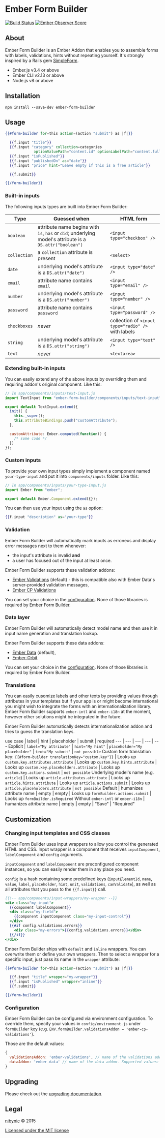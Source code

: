 # Ember Form Builder

[![Build Status](https://travis-ci.org/nibynic/ember-form-builder.svg)](https://travis-ci.org/nibynic/ember-form-builder)
[![Ember Observer Score](https://emberobserver.com/badges/ember-form-builder.svg)](https://emberobserver.com/addons/ember-form-builder)

## About

Ember Form Builder is an Ember Addon that enables you to assemble forms with
labels, validations, hints without repeating yourself. It's strongly inspired by a Rails gem [SimpleForm](https://github.com/plataformatec/simple_form).

* Ember.js v3.4 or above
* Ember CLI v2.13 or above
* Node.js v8 or above

## Installation

```
npm install --save-dev ember-form-builder
```

## Usage

```handlebars
{{#form-builder for=this action=(action "submit") as |f|}}

  {{f.input "title"}}
  {{f.input "category" collection=categories
             optionValuePath="content.id" optionLabelPath="content.fullName"}}
  {{f.input "isPublished"}}
  {{f.input "publishedOn" as="date"}}
  {{f.input "price" hint="Leave empty if this is a free article"}}

  {{f.submit}}

{{/form-builder}}
```

### Built-in inputs

The following inputs types are built into Ember Form Builder:

Type | Guessed when | HTML form
--- | --- | ---
`boolean` | attribute name begins with `is`, `has` or `did`; underlying model's attribute is a `DS.attr("boolean")` | `<input type="checkbox" />`
`collection` | a `collection` attribute is present | `<select>`
`date` | underlying model's attribute is a `DS.attr("date")` | `<input type="date" />`
`email` | attribute name contains `email` | `<input type="email" />`|
`number` | underlying model's attribute is a `DS.attr("number")` | `<input type="number" />`|
`password` | attribute name contains `password` | `<input type="password" />`|
`checkboxes` | _never_ | collection of `<input type="radio" />` with labels
`string` | underlying model's attribute is a `DS.attr("string")` | `<input type="text" />`|
`text` | _never_ | `<textarea>`

### Extending built-in inputs

You can easily extend any of the above inputs by overriding them and requiring addon's original component. Like this:

```js
// In app/components/inputs/text-input.js
import TextInput from "ember-form-builder/components/inputs/text-input";

export default TextInput.extend({
  init() {
    this._super();
    this.attributeBindings.push("customAttribute");
  },

  customAttribute: Ember.computed(function() {
    /* some code */
  })
});

```

### Custom inputs

To provide your own input types simply implement a component named `your-type-input` and put it into `components/inputs` folder. Like this:

```js
// In app/components/inputs/your-type-input.js
import Ember from "ember";

export default Ember.Component.extend({});
```

You can then use your input using the `as` option:

```handlebars
{{f.input "description" as="your-type"}}
```

### Validation

Ember Form Builder will automatically mark inputs as erroneus and display error messages next to them whenever:

* the input's attribute is invalid __and__
* a user has focused out of the input at least once.

Ember Form Builder supports these validation addons:

* [Ember Validations](https://github.com/DockYard/ember-validations) (default) - this is compatible also with Ember Data's server-provided validation messages,
* [Ember CP Validations](https://github.com/DockYard/ember-validations)

You can set your choice in the [configuration](#configuration). None of those libraries is required by Ember Form Builder.

### Data layer

Ember Form Builder will automatically detect model name and then use it in input name generation and translation lookup.

Ember Form Builder supports these data addons:

* [Ember Data](https://github.com/emberjs/data) (default),
* [Ember-Orbit](https://github.com/orbitjs/ember-orbit)

You can set your choice in the [configuration](#configuration). None of those libraries is required by Ember Form Builder.

### Translations

You can easily cusomize labels and other texts by providing values through attributes in your templates but if your app is or might become international you might wish to integrate the forms with an internationalization library.
Ember Form Builder supports `ember-intl` and `ember-i18n` at the moment, however other solutions might be integrated in the future.

Ember Form Builder automatically detects internationalization addon and tries to guess the translation keys.

use case | label | hint | placeholder | submit | required
--- | --- | --- | --- | ---
Explicit | `label="My attribute"` | `hint="My hint"` | `placeholder="My placeholder"` | `text="My submit"` | `not possible`
Custom form translation key: `{{#form-builder translationKey="custom.key"}}` | Looks up `custom.key.attributes.attribute` | Looks up `custom.key.hints.attribute` | Looks up `custom.key.placeholders.attribute` | Looks up `custom.key.actions.submit` | `not possible`
Underlying model's name (e.g. `article`) | Looks up `article.attributes.attribute` | Looks up `article.hints.attribute` | Looks up `article.actions.submit` | Looks up `article.placeholders.attribute` | `not possible`
Default | humanizes attribute name | empty | empty | Looks up `formBuilder.actions.submit` | Looks up `formBuilder.isRequired`
Without `ember-intl` or `ember-i18n` | humanizes attribute name | empty | empty | "Save" | "Required"

## Customization

### Changing input templates and CSS classes

Ember Form Builder uses input wrappers to allow you control the generated HTML and CSS.
Input wrapper is a component that receives `inputComponent`, `labelComponent` and `config` arguments.

`inputComponent` and `labelComponent` are preconfigured component instances, so you can
easily render them in any place you need.

`config` is a hash containing some predefined keys (`inputElementId`, `name`, `value`, `label`, `placeholder`, `hint`, `unit`,
`validations`, `canValidate`), as well as all attributes that you pass to
the `{{f.input}}` call.

```handlebars
{{!-- app/components/input-wrappers/my-wrapper --}}
<div class="my-input">
  {{component labelComponent}}
  <div class="my-field">
    {{component inputComponent class="my-input-control"}}
  </div>
  {{#if config.validations.errors}}
    <div class="my-errors">{{config.validations.errors}}</div>
  {{/if}}
</div>
```

Ember Form Builder ships with `default` and `inline` wrappers. You can overwrite them or
define your own wrappers. Then to select a wrapper for a specific input, just pass
its name in the `wrapper` attribute:

```handlebars
{{#form-builder for=this action=(action "submit") as |f|}}

  {{f.input "title" wrapper="my-wrapper"}}
  {{f.input "isPublished" wrapper="inline"}}
  {{f.submit}}

{{/form-builder}}
```

### Configuration

Ember Form Builder can be configured via environment configuration. To override them, specify your values in `config/environment.js` under `formBuilder` key (e.g. `ENV.formBuilder.validationsAddon = 'ember-cp-validations'`).

Those are the default values:

```js
{
  validationsAddon: 'ember-validations', // name of the validations addon. Supported values: "ember-validations" and "ember-cp-validations"
  dataAddon: 'ember-data' // name of the data addon. Supported values: "ember-data" and "ember-orbit"
}
```

## Upgrading ##

Please check out the [upgrading documentation](UPGRADING.md).

## Legal ##

[nibynic](http://nibynic.com) &copy; 2015

[Licensed under the MIT license](http://www.opensource.org/licenses/mit-license.php)
